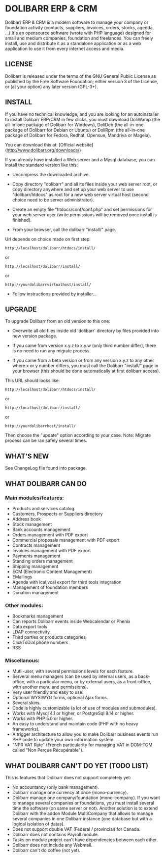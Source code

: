 # DOLIBARR ERP & CRM

Dolibarr ERP & CRM is a modern software to manage your company or foundation activity (contacts, suppliers, invoices, orders, stocks, agenda, ...).It's an opensource software (wrote with PHP language) designed for small and medium companies, foundation and freelances. You can freely install, use and distribute it as a standalone application or as a web application to use it from every internet access and media.



## LICENSE

Dolibarr is released under the terms of the GNU General Public License as published by the Free Software Foundation; either version 3 of the License, or (at your option) any later version (GPL-3+).



## INSTALL

If you have no technical knowledge, and you are looking for an autoinstaller to install Dolibarr ERP/CRM in few clicks, you must download DoliWamp (the all-in-one package of Dolibarr for Windows), DoliDeb (the all-in-one package of Dolibarr for Debian or Ubuntu) or DoliRpm (the all-in-one package of Dolibarr for Fedora, Redhat, Opensue, Mandriva or Mageia).

You can download this at: [Official website] (http://www.dolibarr.org/downloads/)

If you already have installed a Web server and a Mysql database, you can install the standard version like this:

- Uncompress the downloaded archive.

- Copy directory "dolibarr" and all its files inside your web server root, or copy directory anywhere and set up your web server to use "dolibarr/htdocs" as root for a new web server virtual host (second choice need to be server administrator).
  
- Create an empty file "htdocs/conf/conf.php" and set permissions for your web server user (write permissions will be removed once install is finished).
  
- From your browser, call the dolibarr "install/" page.

Url depends on choice made on first step:

	http://localhost/dolibarr/htdocs/install/
or

	http://localhost/dolibarr/install/
or

	http://yourdolibarrvirtualhost/install/
   
- Follow instructions provided by installer...



## UPGRADE

To upgrade Dolibarr from an old version to this one:

- Overwrite all old files inside old 'dolibarr' directory by files provided into new version package.
  
- If you came from version x.y.z to x.y.w (only third number differ), there is no need to run any migrate process.
  
- If you came from a beta version or from any version x.y.z to any other where x or y number differs, you must call the Dolibarr "install/" page in your browser (this should be done automatically at first dolibarr access).

This URL should looks like:

	http://localhost/dolibarr/htdocs/install/
or

	http://localhost/dolibarr/install/
or

	http://yourdolibarrhost/install/

Then choose the "update" option according to your case.
Note: Migrate process can be ran safely several times.
  


## WHAT'S NEW

See ChangeLog file found into package.



## WHAT DOLIBARR CAN DO

### Main modules/features:

- Products and services catalog
- Customers, Prospects or Suppliers directory
- Address book
- Stock management
- Bank accounts management
- Orders management with PDF export
- Commercial proposals management with PDF export
- Contracts management
- Invoices management with PDF export
- Payments management
- Standing orders management
- Shipping management
- ECM (Electronic Content Management)
- EMailings
- Agenda with ical,vcal export for third tools integration
- Management of foundation members
- Donation management

### Other modules:

- Bookmarks management
- Can reports Dolibarr events inside Webcalendar or Phenix
- Data export tools
- LDAP connectivity
- Third parties or products categories 
- ClickToDial phone numbers
- RSS

### Miscellanous:

- Mutli-user, with several permissions levels for each feature.
- Serveral menu managers (can be used by internal users, as a back-office, with a particular menu, or by external users, as a front-office, with another menu and permissions).
- Very user friendly and easy to use.
- Optional WYSIWYG forms, optional Ajax forms.
- Several skins.
- Code is highly customizable (a lot of use of modules and submodules).
- Works with Mysql 4.1 or higher, or PostgreSql 8.14 or higher.
- Works with PHP 5.0 or higher.
- An easy to understand and maintain code (PHP with no heavy frameworks).
- A trigger architecture to allow you to make Dolibarr business events run PHP code to update your own information system.
- "NPR VAT Rate" (French particularity for managing VAT in DOM-TOM called "Non Perçue Récupérable").



## WHAT DOLIBARR CAN'T DO YET (TODO LIST)

This is features that Dolibarr does not support completely yet:

- No accountancy (only bank management).
- Dolibarr manage one currency at once (mono-currency).
- Dolibarr manage one company/foundation (mono-company). If you want to manage several companies or foundations, you must install several time the software (on same server or not). Another solution is to extend Dolibarr with the addon Module MultiCompany that allows to manage several companies in one Dolibarr instance (one database but with a logical isolation of datas).
- Does not support double VAT (Federal / provincial) for Canada.
- Dolibarr does not contains Payroll module.
- Tasks on module project can't have dependencies between each other.
- Dolibarr does not include any Webmail.
- Dolibarr can't do coffee (not yet).